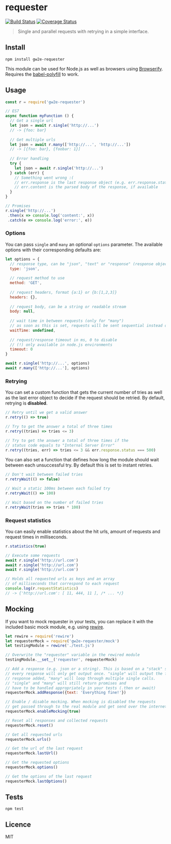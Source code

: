# requester

[![Build Status](https://img.shields.io/travis/gw2efficiency/requester.svg?style=flat-square)](https://travis-ci.org/gw2efficiency/requester)
[![Coverage Status](https://img.shields.io/codecov/c/github/gw2efficiency/requester/master.svg?style=flat-square)](https://codecov.io/github/gw2efficiency/requester)

> Single and parallel requests with retrying in a simple interface.

## Install

```
npm install gw2e-requester
```

This module can be used for Node.js as well as browsers using [Browserify](https://github.com/substack/browserify-handbook#how-node_modules-works).
Requires the [babel-polyfill](https://babeljs.io/docs/usage/polyfill/) to work.

## Usage

```js
const r = require('gw2e-requester')

// ES7
async function myFunction () {
  // Get a single url
  let json = await r.single('http://...')
  // -> {foo: bar}
	
  // Get multiple urls
  let json = await r.many(['http://...', 'http://...'])
  // -> [{foo: bar}, {foobar: 1}]
	
  // Error handling
  try {
	let json = await r.single('http://...')
  } catch (err) {
	// Something went wrong :(
	// err.response is the last response object (e.g. err.response.status)
	// err.content is the parsed body of the response, if available
  }
}

// Promises
r.single('http://...')
 .then(x => console.log('content:', x))
 .catch(e => console.log('error:', e))
```

### Options

You can pass `single` and `many` an optional `options` parameter. 
The available options with their corresponding defaults are:

```js
let options = {
  // response type, can be "json", "text" or "response" (response object)
  type: 'json',
  
  // request method to use
  method: 'GET',
  
  // request headers, format {a:1} or {b:[1,2,3]}
  headers: {},
  
  // request body, can be a string or readable stream
  body: null,
  
  // wait time in between requests (only for "many")
  // as soon as this is set, requests will be sent sequential instead of parallel
  waitTime: undefined,
  
  // request/response timeout in ms, 0 to disable 
  // (!) only available in node.js environments
  timeout: 0
}

await r.single('http://...', options)
await r.many(['http://...'], options)
```

### Retrying

You can set a custom function that gets the current number of tries as well as
the last error object to decide if the request should be retried. By default,
retrying is **disabled**.

```js
// Retry until we get a valid answer
r.retry(() => true)

// Try to get the answer a total of three times
r.retry((tries) => tries <= 3)

// Try to get the answer a total of three times if the
// status code equals to "Internal Server Error"
r.retry((tries, err) => tries <= 3 && err.response.status === 500)
```

You can also set a function that defines how long the module should wait
between each unsuccessful try. By default this is set to instant retries.

```js
// Don't wait between failed tries
r.retryWait(() => false)

// Wait a static 100ms between each failed try
r.retryWait(() => 100)

// Wait based on the number of failed tries
r.retryWait(tries => tries * 100)
```

### Request statistics

You can easily enable statistics about the hit urls, amount of requests and request times in milliseconds.

```js
r.statistics(true)

// Execute some requests
await r.single('http://url.com')
await r.single('http://url.com')
await r.single('http://url.com')

// Holds all requested urls as keys and an array
// of milliseconds that correspond to each request
console.log(r.requestStatistics)
// -> {'http://url.com': [ 11, 444, 11 ], /* ... */}
```

## Mocking

If you want to mock requester in your tests, you can replace it with
the included basic mock module, e.g. using [rewire](https://github.com/jhnns/rewire).

```js
let rewire = require('rewire')
let requesterMock = require('gw2e-requester/mock')
let testingModule = rewire('./test.js')

// Overwrite the "requester" variable in the rewired module
testingModule.__set__('requester', requesterMock)

// Add a response (e.g. json or a string). This is based on a "stack" system,
// every response will only get output once. "single" will output the first 
// response added, "many" will loop through multiple single calls.
// "single" and "many" will still return promises and 
// have to be handled appropriately in your tests (.then or await)
requesterMock.addResponse({text: 'Everything fine!'})

// Enable / disable mocking. When mocking is disabled the requests
// get passed through to the real module and get send over the internet
requesterMock.enableMocking(true)

// Reset all responses and collected requests
requesterMock.reset()

// Get all requested urls
requesterMock.urls()

// Get the url of the last request
requesterMock.lastUrl()

// Get the requested options
requesterMock.options()

// Get the options of the last request
requesterMock.lastOptions()
```

## Tests

```
npm test
```

## Licence

MIT
